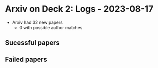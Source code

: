 # Arxiv on Deck 2: Logs - 2023-08-17

* Arxiv had 32 new papers
    * 0 with possible author matches

## Sucessful papers

## Failed papers

